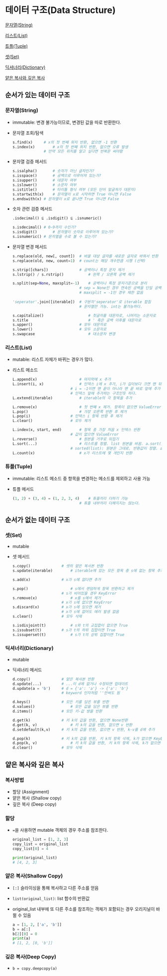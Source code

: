 # 데이터 구조(Data Structure)

[문자열(String)](#문자열string)

[리스트(List)](#리스트list)

[튜플(Tuple)](#튜플tuple)

[셋(Set)](#셋set)

[딕셔너리(Dictionary)](#딕셔너리dictionary)

[얕은 복사와 깊은 복사](#얕은-복사와-깊은-복사)

## 순서가 있는 데이터 구조

### 문자열(String)

- immutable: 변경 불가능이므로, 변경된 값을 따로 반환한다.

- 문자열 조회/탐색

  ```python
  s.find(x)		# x의 첫 번째 위치 반환, 없으면 -1 반환
  s.index(x)		# x의 첫 번째 위치 반환, 없으면 오류 발생
  				# 만약 모든 위치를 알고 싶다면 반복문 써야함
  ```

- 문자열 검증 메서드

  ```python
  s.isalpha()		# 숫자가 아닌 글자인가?
  s.isspace()		# 공백으로 이루어져 있는가?
  s.isupper()		# 대문자 여부
  s.islower()		# 소문자 여부
  s.istitle()		# 타이틀 형식 여부 (모든 단어 앞글자가 대문자)
  s.startwith(x)	# 문자열이 x로 시작하면 True 아니면 False
  s.endswith(x)	# 문자열이 x로 끝나면 True 아니면 False
  ```

- 숫자 관련 검증 메서드

  ```python
  .isdecimal() ⊆ .isdigit() ⊆ .isnumeric()
  
  s.isdecimal()	# 0~9까지 수인가?
  s.isdigit()		# 문자열이 숫자로 이루어져 있는가?
  s.isnumeric()	# 문자열을 수로 볼 수 있는가?
  ```

- 문자열 변경 메서드

  ```python
  s.replace(old, new[, count])	# 바꿀 대상 글자를 새로운 글자로 바꿔서 반환
  s.replace(old, new, count=1)	# count는 해당 개수만큼 시행 (선택)
  
  s.strip([chars])				# 공백이나 특정 문자 제거
  s.lstrip() / s.rstrip()			# 왼쪽 / 오른쪽 공백 제거
  
  s.split(sep=None, maxsplit=-1)	# 공백이나 특정 문자기준으로 분리
  								# sep = None인 경우 연속된 공백을 단일 공백으로 간주
      							# maxsplit = -1인 경우 제한 없음
          
  'seperator'.join([iterable])	# 구분자'seperator'로 iterable 합침
  								# 문자열만 가능. int는 불가능하다.
  
  s.capitalize()					# 첫글자를 대문자로, 나머지는 소문자로
  s.title							# ' 혹은 공백 이후를 대문자로
  s.upper()						# 모두 대문자로
  s.lower()						# 모두 소문자로
  s.swapcase						# 대소문자 변경
  ```

  

### 리스트(List)

- mutable: 리스트 자체가 바뀌는 경우가 많다.

- 리스트 메소드

  ```python
  L.append(x)					# 마지막에 x 추가
  L.insert(i, x)				# 인덱스 i에 x 추가, i가 길이보다 크면 맨 뒤에 추가
  							# i = -1이면 맨 끝이 아니라 맨 끝 바로 앞에 추가
      						# 인덱스 앞에 추가하는 구조인듯 하다.
  L.extend(iterable)			# iterable의 각 항목을 추가
  
  L.remove(x)					# 첫 번째 x 제거. 항목이 없으면 ValueError
  L.pop()						# 가장 오른쪽 반환 후 제거
  L.pop(i)					# 인덱스 i 항목 반환 후 제거
  L.clear()					# 모두 제거
  
  L.index(x, start, end)		# 항목 중 가장 처음 x 인덱스 반환
  							# 값이 없으면 ValueError
  L.reverse()					# 원본을 거꾸로 뒤집기
  L.sort(...)					# 리스트를 정렬. list 원본을 바꿈. a.sort()
  							# sorted(list): 원본은 그대로. 반환값이 정렬. a = sorted(a)
  L.count(x)					# x가 리스트에 몇 개인지 반환
  ```
  
  

### 튜플(Tuple)

- immutable: 리스트 메소드 중 항목을 변경하는 메소드를 제외하고 사용 가능

- 튜플 메서드

  ```python
  (1, 2) + (3, 4) = (1, 2, 3, 4)	# 튜플끼리 더하기 가능
  								# 튜플 내부끼리 더해지지는 않는다.
  ```

  

## 순서가 없는 데이터 구조

### 셋(Set)

- mutable

- 셋 메서드

  ```python
  s.copy()				# 셋의 얕은 복사본 반환
  s.update(iterable)		# iterable에 있는 모든 항목 중 s에 없는 항목 추가
  
  s.add(x)				# x가 s에 없다면 추가
  
  s.pop()					# s에서 랜덤하게 항목 반환하고 제거
  						# s가 비어있을 경우 KeyError
  s.remove(x)				# x를 s에서 제거
  						# x가 s에 없으면 KeyError
  s.discard(x)			# x가 s에 있으면 제거
  						# x가 s에 없어도 에러 발생 없음
  s.clear()				# 모두 삭제
  
  s.isdisjoint(t)			# s와 t의 교집합이 없으면 True
  s.issubset(t)			# s가 t의 하위 집합이면 True
  s.issuperset(t)			# s가 t의 상위 집합이면 True
  ```

  

### 딕셔너리(Dictionary)

- mutable

- 딕셔너리 메서드

  ```python
  d.copy()				# 얕은 복사본 반환
  d.update(...)			# ...이 d에 없거나 수정되면 업데이트
  d.update(a = 'b')		# d = {'a': 'a'} -> {'a': 'b'}
  						# keyword 인자처럼 ''안써도 됨
  
  d.keys()				# 모든 키를 담은 뷰를 반환
  d.values()				# 모든 값을 담은 뷰를 반환
  d.items()				# 모든 키-값 쌍을 반환
  
  d.get(k)				# 키 k의 값을 반환, 없으면 None반환
  d.get(k, v)				# 키 k의 값을 반환, 없으면 v 반환
  d.setdefault(k,v)		# 키 k의 값을 반환, 없으면 v 반환, k-v를 d에 추가
  
  d.pop(k)				# 키 k의 값을 반환, 키 k의 항목 삭제, k가 없으면 KeyError
  d.pop(k, v)				# 키 k의 값을 반환, 키 k의 항목 삭제, k가 없으면 v 반환
  d.clear()				# 모두 삭제
  ```



## 얕은 복사와 깊은 복사

### 복사방법

- 할당 (Assignment)
- 얕은 복사 (Shallow copy)
- 깊은 복사 (Deep copy)

### 할당

- `=`을 사용하면 mutable 객체의 경우 주소를 참조한다.

  ```python
  original_list = [1, 2, 3]
  copy_list = original_list
  copy_list[0] = 4
  
  print(original_list)
  # [4, 2, 3]
  ```

### 얕은 복사(Shallow Copy)

- `[:]` 슬라이싱을 통해 복사하고 다른 주소를 얻음

- `list(original_list)`: list 함수의 반환값

- original_list 내부에 또 다른 주소를 참조하는 객체가 포함되는 경우 오리지널이 바뀔 수 있음

  ```python
  a = [1, 2, ['a', 'b']]
  b = a[:]
  b[2][0] = 0
  print(a)
  # [1, 2, [0, 'b']]
  ```

  

### 깊은 복사(Deep Copy)

- `b = copy.deepcopy(a)`
